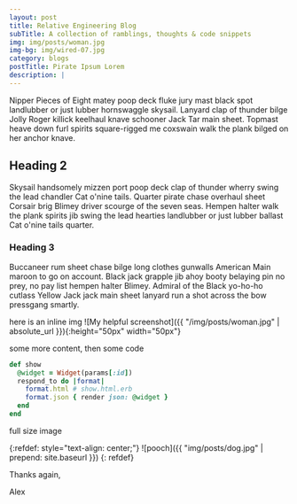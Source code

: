 ```yaml
---
layout: post
title: Relative Engineering Blog
subTitle: A collection of ramblings, thoughts & code snippets
img: img/posts/woman.jpg
img-bg: img/wired-07.jpg
category: blogs
postTitle: Pirate Ipsum Lorem
description: |
---
```

Nipper Pieces of Eight matey poop deck fluke jury mast black spot landlubber or just lubber hornswaggle skysail. Lanyard clap of thunder bilge Jolly Roger killick keelhaul knave schooner Jack Tar main sheet. Topmast heave down furl spirits square-rigged me coxswain walk the plank bilged on her anchor knave.

## Heading 2
Skysail handsomely mizzen port poop deck clap of thunder wherry swing the lead chandler Cat o'nine tails. Quarter pirate chase overhaul sheet Corsair brig Blimey driver scourge of the seven seas. Hempen halter walk the plank spirits jib swing the lead hearties landlubber or just lubber ballast Cat o'nine tails quarter.

### Heading 3
Buccaneer rum sheet chase bilge long clothes gunwalls American Main maroon to go on account. Black jack grapple jib ahoy booty belaying pin no prey, no pay list hempen halter Blimey. Admiral of the Black yo-ho-ho cutlass Yellow Jack jack main sheet lanyard run a shot across the bow pressgang smartly.

here is an inline img ![My helpful screenshot]({{ "/img/posts/woman.jpg" | absolute_url }}){:height="50px" width="50px"}

some more content, then some code


``` ruby
def show
  @widget = Widget(params[:id])
  respond_to do |format|
    format.html # show.html.erb
    format.json { render json: @widget }
  end
end
```

full size image

{:refdef: style="text-align: center;"}
![pooch]({{ "img/posts/dog.jpg" | prepend: site.baseurl }})
{: refdef}


Thanks again,

Alex
